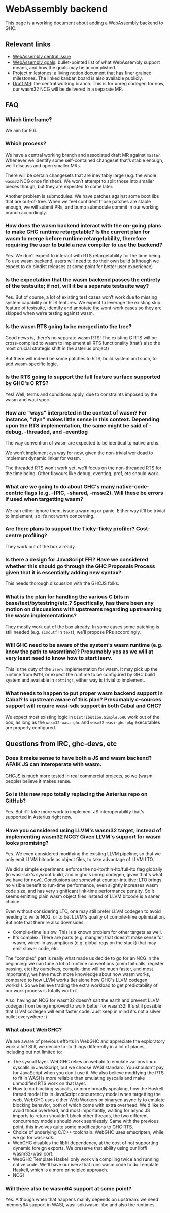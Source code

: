 # WebAssembly backend

This page is a working document about adding a WebAssembly backend to GHC.

## Relevant links

- [WebAssembly central issue](https://gitlab.haskell.org/ghc/ghc/-/issues/21200)
- [WebAssembly goals](https://gitlab.haskell.org/ghc/ghc/-/wikis/WebAssembly-goals): bullet-pointed list of what WebAssembly support means, and how the goals may be accomplished.
- [Project milestones](https://terrorjack.notion.site/Project-Milestones-02-22-2022-edition-9b751df9025a46d1b68b077083c83683): a living notion document that has finer grained milestones. The linked kanban board is also available publicly.
- [Draft MR](https://gitlab.haskell.org/ghc/ghc/-/merge_requests/7632): the central working branch. This is for unreg codegen for now, our wasm32 NCG will be delivered in a separate MR.

## FAQ

### Which timeframe?

We aim for 9.6.

### Which process?

We have a central working branch and associated draft MR against `master`. Whenever we identify some self-contained changeset that’s stable enough, we’ll discuss and open smaller MRs.

There will be certain changesets that are inevitably large (e.g. the whole `wasm32` NCG once finished). We won’t attempt to split those into smaller pieces though, but they are expected to come later.

Another problem is submodules. We have patches against some boot libs that are out-of-tree. When we feel confident those patches are stable enough, we will submit PRs, and bump submodule commit in our working branch accordingly.

### How does the wasm backend interact with the on-going plans to make GHC runtime retargetable? Is the current plan for wasm to merge before runtime retargetability, therefore requiring the user to build a new compiler to use the backend?

Yes. We don’t expect to interact with RTS retargetability for the time being. To use wasm backend, users will need to do their own build (although we expect to do bindist releases at some point for better user experience)

### Is the expectation that the wasm backend passes the entirety of the testsuite; if not, will it be a separate testsuite way?

Yes. But of course, a lot of existing test cases won’t work due to missing system capability or RTS features. We expect to leverage the existing skip feature of testsuite, identify and annotate the wont-work cases so they are skipped when we’re testing against wasm.

### Is the wasm RTS going to be merged into the tree?

Good news is, there’s no separate wasm RTS! The existing C RTS will be cross-compiled to wasm to implement all RTS functionality (that’s also the most crucial strategic shift in the asterius project)

But there will indeed be some patches to RTS, build system and such, to add wasm-specific logic.

### Is the RTS going to support the full feature surface supported by GHC's C RTS?

Yes! Well, terms and conditions apply, due to constraints imposed by the wasm and wasi spec.

### How are "ways" interpreted in the context of wasm? For instance, "dyn" makes little sense in this context. Depending upon the RTS implementation, the same might be said of -debug, -threaded, and -eventlog

The way convention of wasm are expected to be identical to native archs.

We won’t implement `dyn` way for now, given the non-trivial workload to implement dynamic linker for wasm.

The threaded RTS won’t work yet, we’ll focus on the non-threaded RTS for the time being. Other flavours like debug, eventlog, prof, etc should work.

### What are we going to do about GHC's many native-code-centric flags (e.g. -fPIC, -shared, -msse2). Will these be errors if used when targetting wasm?

We can either ignore them, issue a warning or panic. Either way it’ll be trivial to implement, so it’s not worth concerning.

### Are there plans to support the Ticky-Ticky profiler? Cost-centre profiling?

They work out of the box already.

### Is there a design for JavaScript FFI? Have we considered whether this should go through the GHC Proposals Process given that it is essentially adding new syntax?

This needs thorough discussion with the GHCJS folks.

### What is the plan for handling the various C bits in base/text/bytestring/etc.? Specifically, has there been any motion on discussions with upstreams regarding upstreaming the wasm implementations?

They mostly work out of the box already. In some cases some patching is still needed (e.g. `simdutf` in `text`), we’ll propose PRs accordingly.

### Will GHC need to be aware of the system's wasm runtime (e.g. know the path to wasmtime)? Presumably yes as we will at very least need to know how to start iserv.

This is the duty of the `iserv` implementation for wasm. It may pick up the runtime from `PATH`, or expect the runtime to be configured by GHC build system and available in `settings`, either way is trivial to implement.

### What needs to happen to put proper wasm backend support in Cabal? Is upstream aware of this plan? Presumably c-sources support will require wasi-sdk support in both Cabal and GHC?

We expect most existing logic in `Distribution.Simple.GHC` work out of the box, as long as the `wasm32-wasi-ghc` and `wasm32-wasi-ghc-pkg` executables are properly configured.

## Questions from IRC, ghc-devs, etc

### Does it make sense to have both a JS and wasm backend? AFAIK JS can interoperate with wasm.

GHCJS is much more tested in real commercial projects, so we (wasm people) believe it makes sense.

### So is this new repo totally replacing the Asterius repo on GitHub?

Yes. But it'll take more work to implement JS interoperability that's supported in Asterius right now.

### Have you considered using LLVM's wasm32 target, instead of implementing wasm32 NCG? Given LLVM's support for wasm looks promising?

Yes. We even considered modifying the existing LLVM pipeline, so that we only emit LLVM bitcode as object files, to take advantage of LLVM LTO.

We did a simple experiment: enforce the no-lto/thin-lto/full-lto flag globally (in wasi-sdk's sysroot build, and in ghc's unreg codegen, given that's what we have for now). Conclusions are somewhat counter-intuitive: LTO brings no visible benefit to run-time performance, even slightly increases wasm code size, and has very significant link-time performance penalty. So it seems emitting plain wasm object files instead of LLVM bitcode is a saner choice.

Even without considering LTO, one may still prefer LLVM codegen to avoid needing to write NCG, or to bet LLVM's quality of compile-time optimization. But note that there're also downsides:

- Compile-time is slow. This is a known problem for other targets as well.
- It's complex. There are parts (e.g. mangler) that doesn't make sense for wasm, wired-in assumptions (e.g. global regs on the stack) that may emit slower code, etc.

The "complex" part is really what made us decide to go for an NCG in the beginning: we can tune a lot of runtime conventions (cmm tail calls, register passing, etc) by ourselves, compile-time will be much faster, and most importantly, we have much more knowledge about how wasm works, compared to how LLVM works (let alone how GHC's LLVM codegen works!!). So we believe trading the extra workload to get predictability of our work process is totally worth it.

Also, having an NCG for wasm32 doesn't salt the earth and prevent LLVM codegen from being improved to work better for wasm32! It's still possible that LLVM codegen will emit faster code. Just keep in mind it's not a silver bullet everywhere :)

### What about WebGHC?

We are aware of previous efforts in WebGHC and appreciate the exploratory work a lot! Still, we decide to do things differently in a lot of places, including but not limited to:

- The syscall layer. WebGHC relies on webabi to emulate various linux syscalls in JavaScript, but we choose WASI standard. You shouldn't pay for JavaScript when you don't use it. We also believe modifying the RTS to fit in WASI is more reliable than emulating syscalls and make unmodified RTS work on that layer.
- How to do blocking syscalls, or more broadly speaking, how the Haskell thread model fits in JavaScript concurrency model when targetting the web. WebGHC uses either Web Workers or binaryen asyncify to emulate blocking behavior, both of which come with extra overhead. We'd like to avoid those overhead, and most importantly, waiting for async JS imports to return shouldn't block other threads, the two different concurrency models should work seamlessly. Same with the previous point, this involves quite some modifications to GHC RTS.
- Choice of underlying C/C++ toolchain. WebGHC uses emscripten, while we go for wasi-sdk.
- WebGHC disables the libffi dependency, at the cost of not supporting dynamic foreign exports. We preserve that ability using our libffi wasm32-wasi port.
- WebGHC Template Haskell only work via compiling twice and running native code. We'll have our iserv that runs wasm code to do Template Haskell, which is a more principled approach.
- NCG!

### Will there also be wasm64 support at some point?

Yes. Although when that happens mainly depends on upstream: we need memory64 support in WASI, wasi-sdk/wasm-libc and also the runtimes.